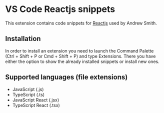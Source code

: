 # VS Code Reactjs snippets

This extension contains code snippets for [Reactjs](https://facebook.github.io/react/) used by Andrew Smith.

## Installation

In order to install an extension you need to launch the Command Palette (Ctrl + Shift + P or Cmd + Shift + P) and type Extensions.
There you have either the option to show the already installed snippets or install new ones.

## Supported languages (file extensions)

* JavaScript (.js)
* TypeScript (.ts)
* JavaScript React (.jsx)
* TypeScript React (.tsx)
